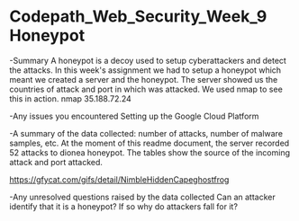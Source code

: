 # Codepath_Web_Security_Week_9 Honeypot

-Summary
A honeypot is a decoy used to setup cyberattackers and detect the attacks. In this week's assignment we had to setup a honeypot
which meant we created a server and the honeypot. The server showed us the countries of attack and port in which was attacked.
We used nmap to see this in action.
nmap 35.188.72.24

-Any issues you encountered
Setting up the Google Cloud Platform

-A summary of the data collected: number of attacks, number of malware samples, etc.
At the moment of this readme document, the server recorded 52 attacks to dionea honeypot. The tables show the source of the 
incoming attack and port attacked.

https://gfycat.com/gifs/detail/NimbleHiddenCapeghostfrog

-Any unresolved questions raised by the data collected
Can an attacker identify that it is a honeypot? If so why do attackers fall for it?
